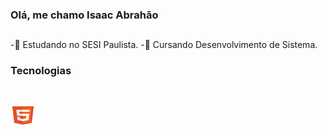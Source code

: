 ### Olá, me chamo Isaac Abrahão

##
-🔭 Estudando no SESI Paulista.
-🔭 Cursando Desenvolvimento de Sistema.

### Tecnologias

##
<div style="display: inline_block"><br>
    <img align="center" alt="Thallyta-HTML" height="30" width="40" src="https://raw.githubusercontent.com/devicons/devicon/master/icons/html5/html5-original.svg">
